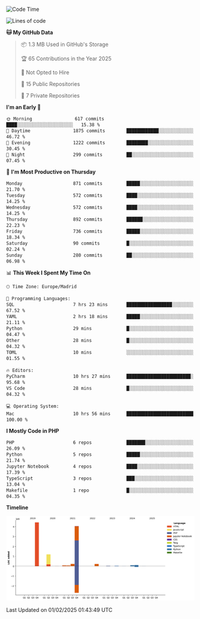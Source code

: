 <!--START_SECTION:waka-->
![Code Time](http://img.shields.io/badge/Code%20Time-614%20hrs%2032%20mins-blue)

![Lines of code](https://img.shields.io/badge/From%20Hello%20World%20I%27ve%20Written-10.5%20million%20lines%20of%20code-blue)

**🐱 My GitHub Data** 

> 📦 1.3 MB Used in GitHub's Storage 
 > 
> 🏆 65 Contributions in the Year 2025
 > 
> 🚫 Not Opted to Hire
 > 
> 📜 15 Public Repositories 
 > 
> 🔑 7 Private Repositories 
 > 
**I'm an Early 🐤** 

```text
🌞 Morning                617 commits         ████░░░░░░░░░░░░░░░░░░░░░   15.38 % 
🌆 Daytime                1875 commits        ████████████░░░░░░░░░░░░░   46.72 % 
🌃 Evening                1222 commits        ████████░░░░░░░░░░░░░░░░░   30.45 % 
🌙 Night                  299 commits         ██░░░░░░░░░░░░░░░░░░░░░░░   07.45 % 
```
📅 **I'm Most Productive on Thursday** 

```text
Monday                   871 commits         █████░░░░░░░░░░░░░░░░░░░░   21.70 % 
Tuesday                  572 commits         ████░░░░░░░░░░░░░░░░░░░░░   14.25 % 
Wednesday                572 commits         ████░░░░░░░░░░░░░░░░░░░░░   14.25 % 
Thursday                 892 commits         ██████░░░░░░░░░░░░░░░░░░░   22.23 % 
Friday                   736 commits         █████░░░░░░░░░░░░░░░░░░░░   18.34 % 
Saturday                 90 commits          █░░░░░░░░░░░░░░░░░░░░░░░░   02.24 % 
Sunday                   280 commits         ██░░░░░░░░░░░░░░░░░░░░░░░   06.98 % 
```


📊 **This Week I Spent My Time On** 

```text
🕑︎ Time Zone: Europe/Madrid

💬 Programming Languages: 
SQL                      7 hrs 23 mins       █████████████████░░░░░░░░   67.52 % 
YAML                     2 hrs 18 mins       █████░░░░░░░░░░░░░░░░░░░░   21.11 % 
Python                   29 mins             █░░░░░░░░░░░░░░░░░░░░░░░░   04.47 % 
Other                    28 mins             █░░░░░░░░░░░░░░░░░░░░░░░░   04.32 % 
TOML                     10 mins             ░░░░░░░░░░░░░░░░░░░░░░░░░   01.55 % 

🔥 Editors: 
PyCharm                  10 hrs 27 mins      ████████████████████████░   95.68 % 
VS Code                  28 mins             █░░░░░░░░░░░░░░░░░░░░░░░░   04.32 % 

💻 Operating System: 
Mac                      10 hrs 56 mins      █████████████████████████   100.00 % 
```

**I Mostly Code in PHP** 

```text
PHP                      6 repos             ███████░░░░░░░░░░░░░░░░░░   26.09 % 
Python                   5 repos             █████░░░░░░░░░░░░░░░░░░░░   21.74 % 
Jupyter Notebook         4 repos             ████░░░░░░░░░░░░░░░░░░░░░   17.39 % 
TypeScript               3 repos             ███░░░░░░░░░░░░░░░░░░░░░░   13.04 % 
Makefile                 1 repo              █░░░░░░░░░░░░░░░░░░░░░░░░   04.35 % 
```



**Timeline**

![Lines of Code chart](https://raw.githubusercontent.com/danisoronellas/danisoronellas/main/assets/bar_graph.png)


 Last Updated on 01/02/2025 01:43:49 UTC
<!--END_SECTION:waka-->
